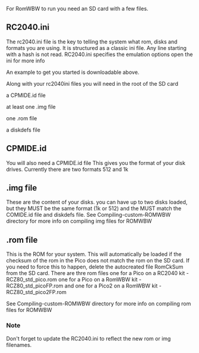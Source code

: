For RomWBW to run you need an SD card with a few files.

## RC2040.ini
The rc2040.ini file is the key to telling the system what rom, disks and formats you are using. 
It is structured as a classic ini file. 
Any line starting with a hash is not read.
RC2040.ini specifies the emulation options open the ini for more info

An example to get you started is downloadable above. 

Along with your rc2040ini files you will need in the root of the SD card 

a CPMIDE.id file

at least one .img file

one .rom file

a diskdefs file

## CPMIDE.id 
You will also need a CPMIDE.id file
This gives you the format of your disk drives. 
Currently there are two formats 512 and 1k

## .img file
These are the content of your disks. you can have up to two disks loaded, but they MUST be the same format (1k or 512) and the MUST match the COMIDE.id file and diskdefs file.
See Compiling-custom-ROMWBW directory for more info on compiling img files for ROMWBW

## .rom file
This is the ROM for your system. This will automatically be loaded if the checksum of the rom in the Pico does not match the rom on the SD card. 
If you need to force this to happen, delete the autocreated file RomCkSum from the SD card.
There are thre rom files one for a Pico on a RC2040 kit - RCZ80_std_pico.rom
one for a Pico on a RomWBW kit - RCZ80_std_picoFP.rom and
one for a Pico2 on a RomWBW kit - RCZ80_std_pico2FP.rom

See Compiling-custom-ROMWBW directory for more info on compiling rom files for ROMWBW

### Note 
Don't forget to update the RC2040.ini to reflect the new rom or img filenames. 


